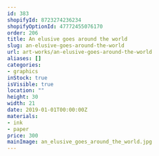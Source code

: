 ```yaml
---
id: 383
shopifyId: 8723274236234
shopifyOptionId: 47772455076170
order: 206
title: An elusive goes around the world
slug: an-elusive-goes-around-the-world
url: art-works/an-elusive-goes-around-the-world
aliases: []
categories:
- graphics
inStock: true
isVisible: true
location: ""
height: 30
width: 21
date: 2019-01-01T00:00:00Z
materials:
- ink
- paper
price: 300
mainImage: an_elusive_goes_around_the_world.jpg
---
```

